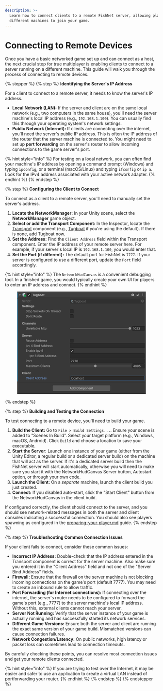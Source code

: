 ```yaml
---
description: >-
  Learn how to connect clients to a remote FishNet server, allowing players on
  different machines to join your game.
---
```


# Connecting to Remote Devices

Once you have a basic networked game set up and can connect as a host, the next crucial step for true multiplayer is enabling clients to connect to a server running on a different machine. This guide will walk you through the process of connecting to remote devices.

{% stepper %}
{% step %}
**Identifying the Server's IP Address**

For a client to connect to a remote server, it needs to know the server's IP address.

* **Local Network (LAN):** If the server and client are on the same local network (e.g., two computers in the same house), you'll need the server machine's local IP address (e.g., `192.168.1.100`). You can usually find this through your operating system's network settings.
* **Public Network (Internet):** If clients are connecting over the internet, you'll need the server's public IP address. This is often the IP address of the router that the server machine is connected to. You might need to set up **port forwarding** on the server's router to allow incoming connections to the game server's port.

{% hint style="info" %}
For testing on a local network, you can often find your machine's IP address by opening a command prompt (Windows) and typing `ipconfig`, or a terminal (macOS/Linux) and typing `ifconfig` or `ip a`. Look for the IPv4 address associated with your active network adapter.
{% endhint %}
{% endstep %}

{% step %}
**Configuring the Client to Connect**

To connect as a client to a remote server, you'll need to manually set the server's address.

1. **Locate the NetworkManager:** In your Unity scene, select the **NetworkManager** game object.
2. **Select or add the Transport Component:** In the Inspector, locate the [Transport](../../guides/high-level-overview/transports.md) component (e.g., [Tugboat](../../fishnet-building-blocks/transports/tugboat.md) if you're using the default). If there is none, add Tugboat now.
3. **Set the Address:** Find the `Client Address` field within the Transport component. Enter the IP address of your remote server here. For example, if your server's local IP is `192.168.1.100`, you would enter that.
4. **Set the Port (if different):** The default port for FishNet is `7777`. If your server is configured to use a different port, update the `Port` field accordingly.

{% hint style="info" %}
The `NetworkHudCanvas` is a convenient debugging tool. In a finished game, you would typically create your own UI for players to enter an IP address and connect.
{% endhint %}

<figure><img src="../../.gitbook/assets/tugboat-component.png" alt=""><figcaption></figcaption></figure>
{% endstep %}

{% step %}
**Building and Testing the Connection**

To test connecting to a remote device, you'll need to build your game.

1. **Build the Client:** Go to `File > Build Settings...`. Ensure your scene is added to "Scenes In Build". Select your target platform (e.g., Windows, macOS, Android). Click `Build` and choose a location to save your executable.
2. **Start the Server:** Launch one instance of your game (either from the Unity Editor, a regular build or a dedicated server build) on the machine that will act as the server. If it's a dedicated server build then the FishNet server will start automatically, otherwise you will need to make sure you start it with the NetworkHudCanvas Server button, Autostart option, or through your own code.
3. **Launch the Client:** On a _separate_ machine, launch the client build you just created.
4. **Connect:** If you disabled auto-start, click the "Start Client" button from the NetworkHudCanvas in the client build.

If configured correctly, the client should connect to the server, and you should see network-related messages in both the server and client consoles indicating a successful connection. You should also see players spawning as configured in the [preparing-your-player.md](preparing-your-player.md "mention") guide.
{% endstep %}

{% step %}
**Troubleshooting Common Connection Issues**

If your client fails to connect, consider these common issues:

* **Incorrect IP Address:** Double-check that the IP address entered in the Transport component is correct for the server machine. Also make sure you entered it in the "Client Address" field and not one of the "Server Bind Address" fields.
* **Firewall:** Ensure that the firewall on the server machine is not blocking incoming connections on the game's port (default 7777). You may need to create an inbound rule to allow traffic.
* **Port Forwarding (for Internet connections):** If connecting over the internet, the server's router needs to be configured to forward the game's port (e.g., 7777) to the server machine's local IP address. Without this, external clients cannot reach your server.
* **Server Not Running:** Verify that the server instance of your game is actually running and has successfully started its network services.
* **Different Game Versions:** Ensure both the server and client are running the exact same version of your game build. Mismatched versions can cause connection failures.
* **Network Congestion/Latency:** On public networks, high latency or packet loss can sometimes lead to connection timeouts.

By carefully checking these points, you can resolve most connection issues and get your remote clients connected.

{% hint style="info" %}
If you are trying to test over the Internet, it may be easier and safer to use an application to create a virtual LAN instead of portforwarding your router.
{% endhint %}
{% endstep %}
{% endstepper %}
